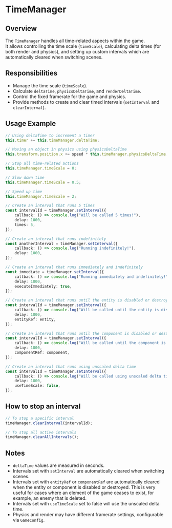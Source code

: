 # TimeManager

## Overview

The `TimeManager` handles all time-related aspects within the game.  
It allows controlling the time scale (`timeScale`), calculating delta times (for both render and physics), and setting up custom intervals which are automatically cleared when switching scenes.

## Responsibilities

-   Manage the time scale (`timeScale`).
-   Calculate `deltaTime`, `physicsDeltaTime`, and `renderDeltaTime`.
-   Control the fixed framerate for the game and physics.
-   Provide methods to create and clear timed intervals (`setInterval` and `clearInterval`).

## Usage Example

```typescript
// Using deltaTime to increment a timer
this.timer += this.timeManager.deltaTime;

// Moving an object in physics using physicsDeltaTime
this.transform.position.x += speed * this.timeManager.physicsDeltaTime;

// Stop all time-related actions
this.timeManager.timeScale = 0;

// Slow down time
this.timeManager.timeScale = 0.5;

// Speed up time
this.timeManager.timeScale = 2;

// Create an interval that runs 5 times
const intervalId = timeManager.setInterval({
    callback: () => console.log("Will be called 5 times!"),
    delay: 1000,
    times: 5,
});

// Create an interval that runs indefinitely
const anotherInterval = timeManager.setInterval({
    callback: () => console.log("Running indefinitely!"),
    delay: 1000,
});

// Create an interval that runs immediately and indefinitely
const immediate = timeManager.setInterval({
    callback: () => console.log("Running immediately and indefinitely!"),
    delay: 1000,
    executeImmediately: true,
});

// Create an interval that runs until the entity is disabled or destroyed
const intervalId = timeManager.setInterval({
    callback: () => console.log("Will be called until the entity is disabled or destroyed!"),
    delay: 1000,
    entityRef: entity,
});

// Create an interval that runs until the component is disabled or destroyed
const intervalId = timeManager.setInterval({
    callback: () => console.log("Will be called until the component is disabled or destroyed!"),
    delay: 1000,
    componentRef: component,
});

// Create an interval that runs using unscaled delta time
const intervalId = timeManager.setInterval({
    callback: () => console.log("Will be called using unscaled delta time!"),
    delay: 1000,
    useTimeScale: false,
});
```

## How to stop an interval

```typescript
// To stop a specific interval
timeManager.clearInterval(intervalId);

// To stop all active intervals
timeManager.clearAllIntervals();
```

## Notes

-   `deltaTime` values are measured in seconds.
-   Intervals set with `setInterval` are automatically cleared when switching scenes.
-   Intervals set with `entityRef` or `componentRef` are automatically cleared when the entity or component is disabled or destroyed. This is very useful for cases where an element of the game ceases to exist, for example, an enemy that is deleted.
-   Intervals set with `useTimeScale` set to false will use the unscaled delta time.
-   Physics and render may have different framerate settings, configurable via `GameConfig`.
